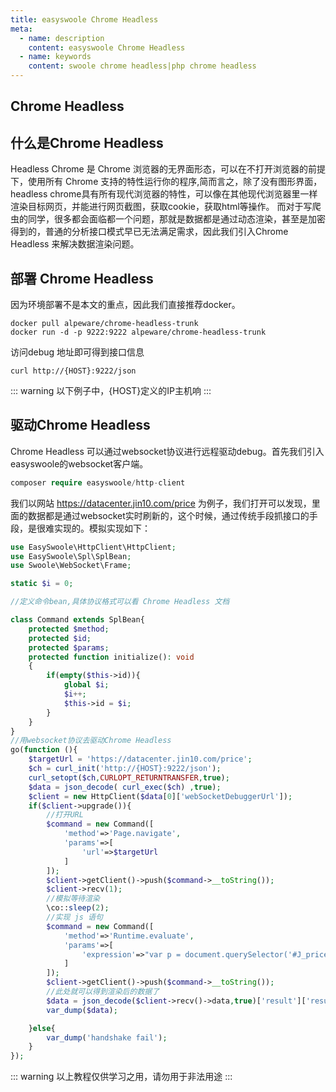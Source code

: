 ```yaml
---
title: easyswoole Chrome Headless
meta:
  - name: description
    content: easyswoole Chrome Headless
  - name: keywords
    content: swoole chrome headless|php chrome headless
---
```

## Chrome Headless
## 什么是Chrome Headless
Headless Chrome 是 Chrome 浏览器的无界面形态，可以在不打开浏览器的前提下，使用所有 Chrome 支持的特性运行你的程序,简而言之，除了没有图形界面，headless chrome具有所有现代浏览器的特性，可以像在其他现代浏览器里一样渲染目标网页，并能进行网页截图，获取cookie，获取html等操作。
而对于写爬虫的同学，很多都会面临都一个问题，那就是数据都是通过动态渲染，甚至是加密得到的，普通的分析接口模式早已无法满足需求，因此我们引入Chrome Headless 来解决数据渲染问题。

## 部署 Chrome Headless
因为环境部署不是本文的重点，因此我们直接推荐docker。
```
docker pull alpeware/chrome-headless-trunk
docker run -d -p 9222:9222 alpeware/chrome-headless-trunk
```

访问debug 地址即可得到接口信息
```
curl http://{HOST}:9222/json
```

::: warning 
以下例子中，{HOST}定义的IP主机响
:::


## 驱动Chrome Headless

Chrome Headless 可以通过websocket协议进行远程驱动debug。首先我们引入easyswoole的websocket客户端。
```php
composer require easyswoole/http-client
```
我们以网站 https://datacenter.jin10.com/price 为例子，我们打开可以发现，里面的数据都是通过websocket实时刷新的，这个时候，通过传统手段抓接口的手段，是很难实现的。模拟实现如下：

```php
use EasySwoole\HttpClient\HttpClient;
use EasySwoole\Spl\SplBean;
use Swoole\WebSocket\Frame;

static $i = 0;

//定义命令bean,具体协议格式可以看 Chrome Headless 文档

class Command extends SplBean{
    protected $method;
    protected $id;
    protected $params;
    protected function initialize(): void
    {
        if(empty($this->id)){
            global $i;
            $i++;
            $this->id = $i;
        }
    }
}
//用websocket协议去驱动Chrome Headless
go(function (){
    $targetUrl = 'https://datacenter.jin10.com/price';
    $ch = curl_init('http://{HOST}:9222/json');
    curl_setopt($ch,CURLOPT_RETURNTRANSFER,true);
    $data = json_decode( curl_exec($ch) ,true);
    $client = new HttpClient($data[0]['webSocketDebuggerUrl']);
    if($client->upgrade()){
        //打开URL
        $command = new Command([
            'method'=>'Page.navigate',
            'params'=>[
                'url'=>$targetUrl
            ]
        ]);
        $client->getClient()->push($command->__toString());
        $client->recv(1);
        //模拟等待渲染
        \co::sleep(2);
        //实现 js 语句
        $command = new Command([
            'method'=>'Runtime.evaluate',
            'params'=>[
                'expression'=>"var p = document.querySelector('#J_pricewall > div:nth-child(1) > ul > li:nth-child(1)').innerHTML;p;"
            ]
        ]);
        $client->getClient()->push($command->__toString());
        //此处就可以得到渲染后的数据了
        $data = json_decode($client->recv()->data,true)['result']['result']['value'];
        var_dump($data);

    }else{
        var_dump('handshake fail');
    }
});

```

::: warning 
以上教程仅供学习之用，请勿用于非法用途
:::

